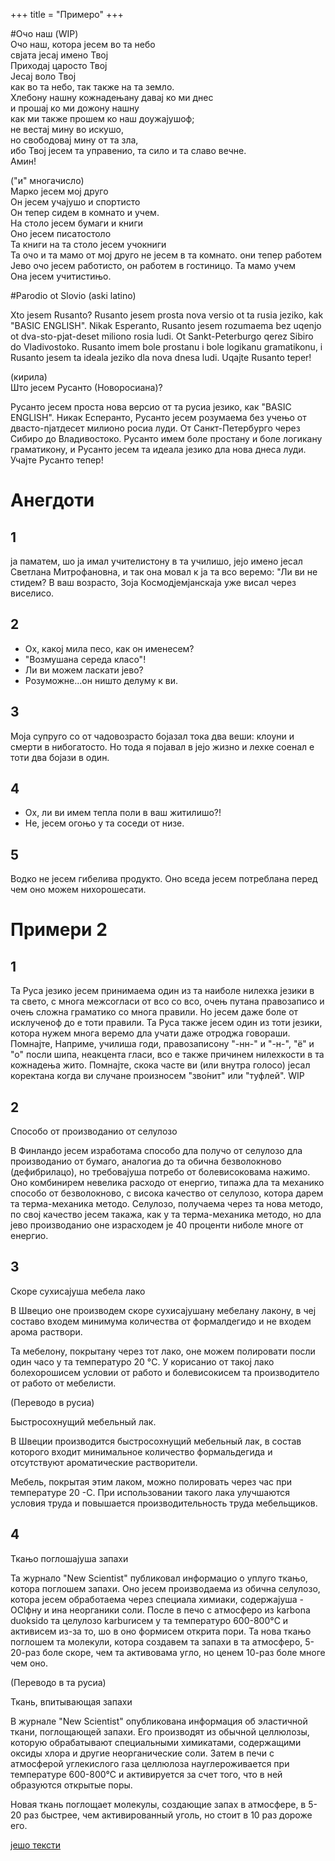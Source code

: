 +++
title = "Примеро"
+++

#Очо наш (WIP)\
Очо наш, котора јесем во та небо\
свјата јесај имено Твој\
Приходај царосто Твој\
Јесај воло Твој\
как во та небо, так также на та земло.\
Хлебону нашну кожнадењану давај ко ми днес\
и прошај ко ми дожону нашну\
как ми также прошем ко наш доужајушоф;\
не вестај мину во искушо,\
но свободовај мину от та зла,\
ибо Твој јесем та управенио, та сило и та славо вечне.\
Амин!

("и" многачисло)\
Марко јесем мој друго\
Он јесем учајушо и спортисто\
Он тепер сидем в комнато и учем.\
На столо јесем бумаги и книги\
Оно јесем писатостоло \
Та книги на та столо јесем учокниги\
Та очо и та мамо от мој друго не јесем в та комнато. они тепер работем\
Јево очо јесем работисто, он работем в гостиницо. Та мамо учем\
Она јесем учитистињо.


#Parodio ot Slovio (aski latino)

Xto jesem Rusanto? Rusanto jesem prosta nova versio ot ta rusia jeziko, kak "BASIC ENGLISH". Nikak Esperanto, Rusanto jesem rozumaema bez uqenjo ot dva-sto-pjat-deset miliono rosia ludi. Ot Sankt-Peterburgo qerez Sibiro do Vladivostoko. Rusanto imem bole prostanu i bole logikanu gramatikonu, i Rusanto jesem ta ideala jeziko dla nova dnesa ludi. Uqajte Rusanto teper!

(кирила)\
Што јесем Русанто (Новоросиана)?

Русанто јесем проста нова версио от та русиа језико, как "BASIC ENGLISH". Никак Есперанто, Русанто јесем розумаема без учењо от двасто-пјатдесет милионо росиа луди. От Санкт-Петербурго через Сибиро до Владивостоко. Русанто имем боле простану и боле логикану граматикону, и Русанто јесем та идеала језико дла нова днеса луди. Учајте Русанто тепер!


# Анегдоти

## 1

ја паматем, шо ја имал учителистону в та училишо, јејо имено јесал Светлана Митрофановна, и так она мовал к ја та всо веремо:
"Ли ви не стидем? В ваш возрасто, Зоја Космодјемјанскаја уже висал через виселисо.

## 2

- Ох, какој мила песо, как он именесем?
- "Возмушана середа класо"!
- Ли ви можем ласкати јево?
- Розуможне...он ништо делуму к ви.

## 3

Моја супруго со от чадовозрасто бојазал тока два веши:
клоуни и смерти в нибогатосто. Но тода я појавал в јејо жизно и лехке соенал е тоти два бојази в один.

## 4

- Ох, ли ви имем тепла поли в ваш житилишо?!
- Не, јесем огоњо у та соседи от низе.

## 5

Водко не јесем гибелива продукто. Оно вседа јесем потреблана перед чем оно можем нихорошесати.


# Примери 2
## 1

Та Руса језико јесем принимаема один из та наиболе нилехка језики в та свето, с многа межсогласи от всо со всо, очењ путана правозаписо и очењ сложна граматико со многа правили. Но јесем даже боле от исклученоф до е тоти правили. Та Руса также јесем один из тоти језики, котора нужем многа веремо дла учати даже отроджа говораши. Помнајте, Наприме, училиша годи, правозаписону "-нн-" и "-н-", "ё" и "о" посли шипа, неакцента гласи, всо е также причинем нилехкости в та кожнадења жито. Помнајте, скока часте ви (или внутра голосо) јесал коректана когда ви случане произносем "зво́нит" или "туфлей". WIP

## 2

Способо от производанио от селулозо

В Финландо јесем изработама способо дла получо от селулозо дла производанио от бумаго, аналогиа до та обична безволокново (дефибрилацо), но требовајуша потребо от болевисоковама нажимо. Оно комбинирем невелика расходо от енергио, типажа дла та механико способо от безволокново, с висока качество от селулозо, котора дарем та терма-механика методо.
Селулозо, получаема через та нова методо, по свој качество јесем такажа, как у та терма-механика методо, но дла јево производанио оне израсходем je 40 проценти ниболе многе от енергио.



## 3

Скоре сухисајуша мебела лако

В Швецио оне производем скоре сухисајушану мебелану лакону, в чеј составо входем минимума количества от формалдегидо и не входем арома раствори.

Та мебелону, покрытану через тот лако, оне можем полировати посли один часо у та температуро 20 °C. У корисанио от такој лако болехорошисем условии от работо и болевисокисем та производитело от работо от мебелисти.

(Переводо в русиа)

Быстросохнущий мебельный лак.

В Швеции производится быстросохнущий мебельный лак, в состав которого входит минимальное количество формальдегида и отсутствуют ароматические растворители.

Мебель, покрытая этим лаком, можно полировать через час при температуре 20 -С. При использовании такого лака улучшаются условия труда и повышается производительность труда мебельщиков.


## 4

Ткањо поглошајуша запахи

Та журнало "New Scientist" публиковал информацио о уплуго ткањо, котора поглошем запахи. Оно јесем производаема из обична селулозо, котора јесем обработаема
через специала химиаки, содержајуша -OClфну и ина неорганики соли. После в печо с атмосферо из karbona duoksido та целулозо karburисем у та температуро 600-800°C и активисем из-за то, шо в оно формисем открита пори.
Та нова ткањо поглошем та молекули, котора создавем та запахи в та атмосферо, 5-20-раз боле скоре, чем та активовама угло, но ценем 10-раз боле многе чем оно.

(Переводо в та русиа)

Ткань, впитывающая запахи

В журнале "New Scientist" опубликована информация об эластичной ткани, поглощающей запахи. Его производят из обычной целлюлозы, которую обрабатывают специальными химикатами, содержащими оксиды хлора и другие неорганические соли. Затем в печи с атмосферой углекислого газа целлюлоза науглероживается при температуре 600-800°С и активируется за счет того, что в ней образуются открытые поры.

Новая ткань поглощает молекулы, создающие запах в атмосфере, в 5-20 раз быстрее, чем активированный уголь, но стоит в 10 раз дороже его.


[јешо тексти](teksti)
